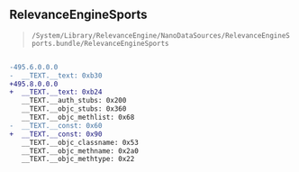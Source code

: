 ## RelevanceEngineSports

> `/System/Library/RelevanceEngine/NanoDataSources/RelevanceEngineSports.bundle/RelevanceEngineSports`

```diff

-495.6.0.0.0
-  __TEXT.__text: 0xb30
+495.8.0.0.0
+  __TEXT.__text: 0xb24
   __TEXT.__auth_stubs: 0x200
   __TEXT.__objc_stubs: 0x360
   __TEXT.__objc_methlist: 0x68
-  __TEXT.__const: 0x60
+  __TEXT.__const: 0x90
   __TEXT.__objc_classname: 0x53
   __TEXT.__objc_methname: 0x2a0
   __TEXT.__objc_methtype: 0x22

```
